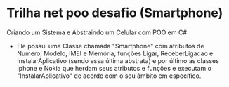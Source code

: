 # Trilha net poo desafio (Smartphone)

Criando um Sistema e Abstraindo um Celular com POO em C#

- Ele possuí uma Classe chamada "Smartphone" com atributos de Numero, Modelo, IMEI e Memória, funções Ligar, ReceberLigacao e InstalarAplicativo (sendo essa última abstrata) e por último as classes Iphone e Nokia que herdam seus atributos e funções e executam o "InstalarAplicativo" de acordo com o seu âmbito em específico.